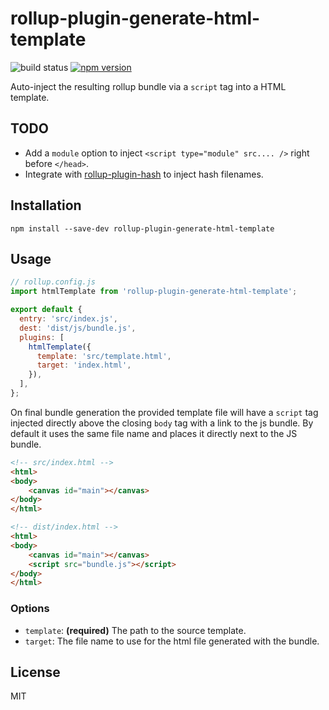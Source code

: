 # rollup-plugin-generate-html-template

![build status](https://api.travis-ci.org/bengsfort/rollup-plugin-generate-html-template.svg?branch=master) [![npm version](https://badge.fury.io/js/rollup-plugin-generate-html-template.svg)](https://www.npmjs.com/package/rollup-plugin-generate-html-template)

Auto-inject the resulting rollup bundle via a `script` tag into a HTML template.

## TODO
* Add a `module` option to inject `<script type="module" src.... />` right before `</head>`.
* Integrate with [rollup-plugin-hash](https://github.com/phamann/rollup-plugin-hash) to inject hash filenames.

## Installation

```shell
npm install --save-dev rollup-plugin-generate-html-template
```

## Usage

```js
// rollup.config.js
import htmlTemplate from 'rollup-plugin-generate-html-template';

export default {
  entry: 'src/index.js',
  dest: 'dist/js/bundle.js',
  plugins: [
    htmlTemplate({
      template: 'src/template.html',
      target: 'index.html',
    }),
  ],
};
```

On final bundle generation the provided template file will have a `script` tag injected directly above the closing `body` tag with a link to the js bundle. By default it uses the same file name and places it directly next to the JS bundle.

```html
<!-- src/index.html -->
<html>
<body>
    <canvas id="main"></canvas>
</body>
</html>

<!-- dist/index.html -->
<html>
<body>
    <canvas id="main"></canvas>
    <script src="bundle.js"></script>
</body>
</html>
```

### Options

- `template`: **(required)** The path to the source template.
- `target`: The file name to use for the html file generated with the bundle.

## License

MIT
